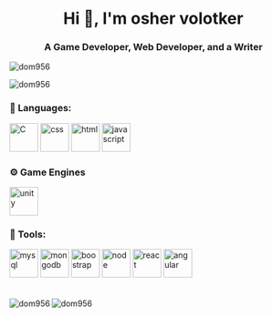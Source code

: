 <h1 align="center">Hi 👋, I'm osher volotker</h1>
<h3 align="center">A Game Developer, Web Developer, and a Writer</h3>

<p align="left"> <img src="https://komarev.com/ghpvc/?username=dom956&label=Profile%20views&color=0e75b6&style=flat" alt="dom956" /> </p>

<p align="left"> <img href="https://github.com/ryo-ma/github-profile-trophy"><img src="https://github-profile-trophy.vercel.app/?username=dom956" alt="dom956" /></img> </p>

### :file_folder: Languages:
<div>
<img src="https://i.ibb.co/fvShLtC/C.jpg" alt="C" width="50" height="50">
<img src="https://i.ibb.co/kSTDkL7/css.jpg" alt="css" width="50" height="50">
<img src="https://i.ibb.co/25yVT5G/html.png" alt="html" width="50" height="50">
<img src="https://i.ibb.co/VSysW28/javascript.jpg" alt="javascript" width="50" height="50">
</div>

### :gear: Game Engines
<div>
  <img src="https://i.ibb.co/TPjXLRy/unity.png" alt="unity" width="50" height="50">
</div>

### :wrench: Tools:
<div>
  <img src="https://i.ibb.co/wrm8NwP/mysql.png" alt="mysql" width="50" height="50">
  <img src="https://i.ibb.co/p4t3Y0z/mongodb.png" alt="mongodb" width="50" height="50">
  <img src="https://i.ibb.co/qrmrXbj/boostrap.png" alt="boostrap" width="50" height="50">
  <img src="https://i.ibb.co/k0LXkkZ/node.jpg" alt="node" width="50" height="50">
  <img src="https://i.ibb.co/BjRpg26/react.jpg" alt="react" width="50" height="50">
  <img src="https://i.ibb.co/8jjkVDc/angular.png" alt="angular" width="50" height="50">
</div>
<br> <br/>

<div>
    <img align="left" src="https://github-readme-stats.vercel.app/api/top-langs?username=dom956&show_icons=true&locale=en&layout=compact" alt="dom956" />
    <img align="left" src="https://github-readme-stats.vercel.app/api?username=dom956&show_icons=true&locale=en" alt="dom956" />
</div>



